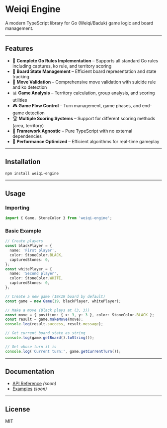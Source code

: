 # Weiqi Engine

A modern TypeScript library for Go (Weiqi/Baduk) game logic and board management.

---

## Features

- 🎯 **Complete Go Rules Implementation** – Supports all standard Go rules including captures, ko rule, and territory scoring
- 🏁 **Board State Management** – Efficient board representation and state tracking
- 🔄 **Move Validation** – Comprehensive move validation with suicide rule and ko detection
- 📊 **Game Analysis** – Territory calculation, group analysis, and scoring utilities
- 🎮 **Game Flow Control** – Turn management, game phases, and end-game detection
- 🏆 **Multiple Scoring Systems** – Support for different scoring methods (area, territory)
- 📱 **Framework Agnostic** – Pure TypeScript with no external dependencies
- 🚀 **Performance Optimized** – Efficient algorithms for real-time gameplay

---

## Installation

```bash
npm install weiqi-engine
```

---

## Usage

### Importing

```typescript
import { Game, StoneColor } from 'weiqi-engine';
```

### Basic Example

```typescript
// Create players
const blackPlayer = {
  name: 'First player',
  color: StoneColor.BLACK,
  capturedStones: 0,
};
const whitePlayer = {
  name: 'Second player',
  color: StoneColor.WHITE,
  capturedStones: 0,
};

// Create a new game (19x19 board by default)
const game = new Game(19, blackPlayer, whitePlayer);

// Make a move (Black plays at (3, 3))
const move = { position: { x: 3, y: 3 }, color: StoneColor.BLACK };
const result = game.makeMove(move);
console.log(result.success, result.message);

// Get current board state as string
console.log(game.getBoard().toString());

// Get whose turn it is
console.log('Current turn:', game.getCurrentTurn());
```

---

## Documentation

- [API Reference](#) *(soon)*
- [Examples](#) *(soon)*

---

## License

MIT